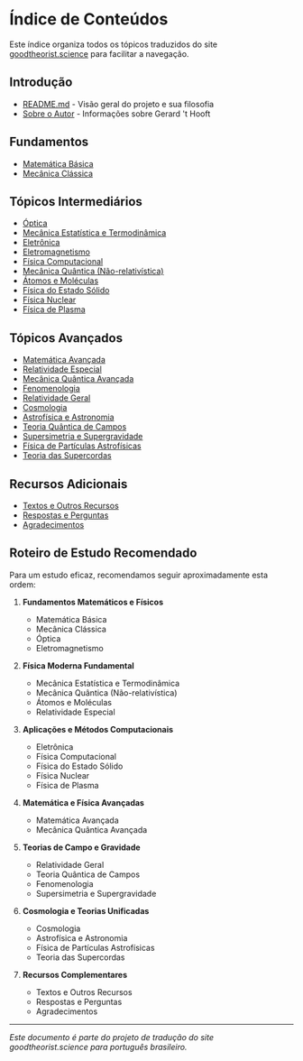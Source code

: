 # Índice de Conteúdos

Este índice organiza todos os tópicos traduzidos do site [goodtheorist.science](https://www.goodtheorist.science/) para facilitar a navegação.

## Introdução

- [README.md](README.md) - Visão geral do projeto e sua filosofia
- [Sobre o Autor](sobre-o-autor.md) - Informações sobre Gerard 't Hooft

## Fundamentos

- [Matemática Básica](matematica-basica.md)
- [Mecânica Clássica](mecanica-classica.md)

## Tópicos Intermediários

- [Óptica](optica.md)
- [Mecânica Estatística e Termodinâmica](mecanica-estatistica-termodinamica.md)
- [Eletrônica](eletronica.md)
- [Eletromagnetismo](eletromagnetismo.md)
- [Física Computacional](fisica-computacional.md)
- [Mecânica Quântica (Não-relativística)](mecanica-quantica.md)
- [Átomos e Moléculas](atomos-e-moleculas.md)
- [Física do Estado Sólido](fisica-do-estado-solido.md)
- [Física Nuclear](fisica-nuclear.md)
- [Física de Plasma](fisica-de-plasma.md)

## Tópicos Avançados

- [Matemática Avançada](matematica-avancada.md)
- [Relatividade Especial](relatividade-especial.md)
- [Mecânica Quântica Avançada](mecanica-quantica-avancada.md)
- [Fenomenologia](fenomenologia.md)
- [Relatividade Geral](relatividade-geral.md)
- [Cosmologia](cosmologia.md)
- [Astrofísica e Astronomia](astrofisica-astronomia.md)
- [Teoria Quântica de Campos](teoria-quantica-de-campos.md)
- [Supersimetria e Supergravidade](supersimetria-supergravidade.md)
- [Física de Partículas Astrofísicas](fisica-de-particulas-astrofisicas.md)
- [Teoria das Supercordas](teoria-das-supercordas.md)

## Recursos Adicionais

- [Textos e Outros Recursos](textos-e-outros-recursos.md)
- [Respostas e Perguntas](respostas-e-perguntas.md)
- [Agradecimentos](agradecimentos.md)

## Roteiro de Estudo Recomendado

Para um estudo eficaz, recomendamos seguir aproximadamente esta ordem:

1. **Fundamentos Matemáticos e Físicos**
   - Matemática Básica
   - Mecânica Clássica
   - Óptica
   - Eletromagnetismo

2. **Física Moderna Fundamental**
   - Mecânica Estatística e Termodinâmica
   - Mecânica Quântica (Não-relativística)
   - Átomos e Moléculas
   - Relatividade Especial

3. **Aplicações e Métodos Computacionais**
   - Eletrônica
   - Física Computacional
   - Física do Estado Sólido
   - Física Nuclear
   - Física de Plasma

4. **Matemática e Física Avançadas**
   - Matemática Avançada
   - Mecânica Quântica Avançada

5. **Teorias de Campo e Gravidade**
   - Relatividade Geral
   - Teoria Quântica de Campos
   - Fenomenologia
   - Supersimetria e Supergravidade

6. **Cosmologia e Teorias Unificadas**
   - Cosmologia
   - Astrofísica e Astronomia
   - Física de Partículas Astrofísicas
   - Teoria das Supercordas

7. **Recursos Complementares**
   - Textos e Outros Recursos
   - Respostas e Perguntas
   - Agradecimentos

---

*Este documento é parte do projeto de tradução do site goodtheorist.science para português brasileiro.* 
